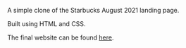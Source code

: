 A simple clone of the Starbucks August 2021 landing page.

Built using HTML and CSS.

The final website can be found [here](https://a-manic.github.io/Coffee-Shop-landing-page/).
